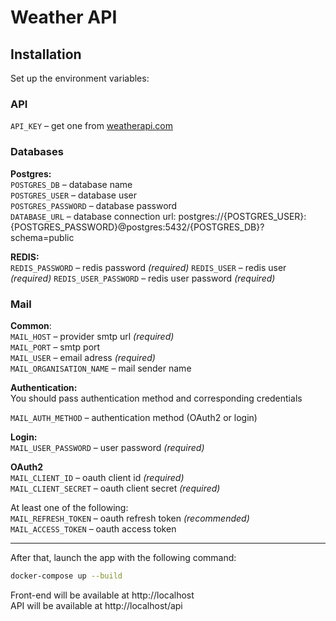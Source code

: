 # Weather API

## Installation
Set up the environment variables:

### API
`API_KEY` – get one from [weatherapi.com](https://www.weatherapi.com/)

### Databases
**Postgres:** <br>
`POSTGRES_DB` – database name <br>
`POSTGRES_USER` – database user <br>
`POSTGRES_PASSWORD` – database password <br>
`DATABASE_URL` – database connection url: postgres://{POSTGRES_USER}:{POSTGRES_PASSWORD}@postgres:5432/{POSTGRES_DB}?schema=public

**REDIS:** <br>
`REDIS_PASSWORD` – redis password *(required)*
`REDIS_USER` – redis user *(required)* 
`REDIS_USER_PASSWORD` – redis user password *(required)*

### Mail
**Common**: <br>
`MAIL_HOST` – provider smtp url *(required)* <br>
`MAIL_PORT` – smtp port <br>
`MAIL_USER` – email adress *(required)* <br>
`MAIL_ORGANISATION_NAME` – mail sender name <br>

**Authentication:** <br>
You should pass authentication method and corresponding credentials

`MAIL_AUTH_METHOD` – authentication method (OAuth2 or login)

**Login:** <br>
`MAIL_USER_PASSWORD` – user password *(required)*

**OAuth2** <br>
`MAIL_CLIENT_ID` – oauth client id *(required)* <br>
`MAIL_CLIENT_SECRET` – oauth client secret *(required)*

At least one of the following: <br>
`MAIL_REFRESH_TOKEN` – oauth refresh token *(recommended)* <br>
`MAIL_ACCESS_TOKEN` – oauth access token

---

After that, launch the app with the following command:
```sh
docker-compose up --build
```

Front-end will be available at http://localhost <br>
API will be available at http://localhost/api